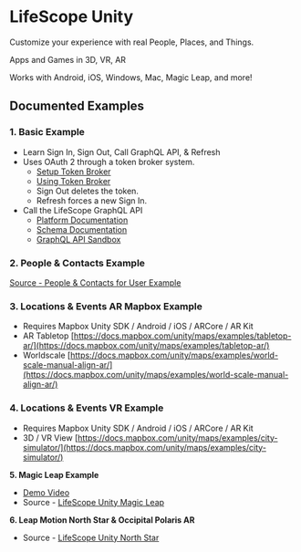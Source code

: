 # **LifeScope Unity**

Customize your experience with real People, Places, and Things.

Apps and Games in 3D, VR, AR

Works with Android, iOS, Windows, Mac, Magic Leap, and more!

## **Documented Examples**

### **1. Basic Example**

* Learn Sign In, Sign Out, Call GraphQL API, & Refresh
* Uses OAuth 2 through a token broker system.
  * [Setup Token Broker](https://github.com/LifeScopeLabs/lifescope-unity/tree/master/lambda/tutorial)
  * [Using Token Broker](https://github.com/LifeScopeLabs/lifescope-unity/blob/master/lambda/tutorial/step-5.md)
  * Sign Out deletes the token.
  * Refresh forces a new Sign In.
* Call the LifeScope GraphQL API
  * [Platform Documentation](https://lifescope.io/platform)
  * [Schema Documentation](https://lifescope.io/schema)
  * [GraphQL API Sandbox](https://api.lifescope.io/gql-p)

### **2. People & Contacts Example**

[Source - People & Contacts for User Example](https://github.com/LifeScopeLabs/lifescope-unity/tree/master/Assets/Scenes)

### **3. Locations & Events AR Mapbox Example**

* Requires Mapbox Unity SDK / Android / iOS / ARCore / AR Kit
* AR Tabletop [https://docs.mapbox.com/unity/maps/examples/tabletop-ar/](https://docs.mapbox.com/unity/maps/examples/tabletop-ar/)
* Worldscale [https://docs.mapbox.com/unity/maps/examples/world-scale-manual-align-ar/](https://docs.mapbox.com/unity/maps/examples/world-scale-manual-align-ar/)

### **4. Locations & Events VR Example**

* Requires Mapbox Unity SDK / Android / iOS / ARCore / AR Kit
* 3D / VR View [https://docs.mapbox.com/unity/maps/examples/city-simulator/](https://docs.mapbox.com/unity/maps/examples/city-simulator/)

**5. Magic Leap Example**

* [Demo Video](https://lifescope.io/mlvideo)
* Source - [LifeScope Unity Magic Leap](https://github.com/LifeScopeLabs/lifescope-magicleap-unity)

**6. Leap Motion North Star & Occipital Polaris AR**

* Source - [LifeScope Unity North Star](https://github.com/mrhegemon/lifescope-northstar-unity)

